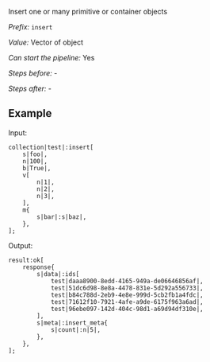 Insert one or many primitive or container objects

*Prefix:* `insert`

*Value:* Vector of object

*Can start the pipeline:* Yes

*Steps before:* -

*Steps after:* -


## Example

Input:

<pre><code><span class="prefix_primitive">collection</span>|<span class="value_primitive">test</span>|:<span class="prefix_vector">insert</span>[
	<span class="prefix_string">s</span>|<span class="value_string">foo</span>|,
	<span class="prefix_number">n</span>|<span class="value_number">100</span>|,
	<span class="prefix_bool">b</span>|<span class="value_bool">True</span>|,
	<span class="prefix_vector">v</span>[
		<span class="prefix_number">n</span>|<span class="value_number">1</span>|,
		<span class="prefix_number">n</span>|<span class="value_number">2</span>|,
		<span class="prefix_number">n</span>|<span class="value_number">3</span>|,
	],
	<span class="prefix_map">m</span>{
		<span class="prefix_string">s</span>|<span class="value_string">bar</span>|:<span class="prefix_string">s</span>|<span class="value_string">baz</span>|,
	},
];
</code></pre>

Output:

<pre><code><span class="prefix_primitive">result</span>:<span class="prefix_vector">ok</span>[
	<span class="prefix_map">response</span>{
		<span class="prefix_string">s</span>|<span class="value_string">data</span>|:<span class="prefix_vector">ids</span>[
			<span class="prefix_link">test</span>|<span class="value_link">daaa8900-8edd-4165-949a-de06646856af</span>|,
			<span class="prefix_link">test</span>|<span class="value_link">51dc6d98-8e8a-4478-831e-5d292a556733</span>|,
			<span class="prefix_link">test</span>|<span class="value_link">b84c788d-2eb9-4e8e-999d-5cb2fb1a4fdc</span>|,
			<span class="prefix_link">test</span>|<span class="value_link">71612f10-7921-4afe-a9de-6175f963a6ad</span>|,
			<span class="prefix_link">test</span>|<span class="value_link">96ebe097-142d-404c-98d1-a69d94df310e</span>|,
		],
		<span class="prefix_string">s</span>|<span class="value_string">meta</span>|:<span class="prefix_map">insert_meta</span>{
			<span class="prefix_string">s</span>|<span class="value_string">count</span>|:<span class="prefix_number">n</span>|<span class="value_number">5</span>|,
		},
	},
];
</code></pre>